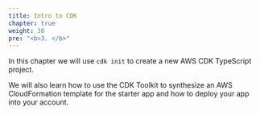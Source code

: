 ```yaml
---
title: Intro to CDK
chapter: true
weight: 30
pre: "<b>3. </b>"
---
```


<!-- # Creating your first CDK project -->

In this chapter we will use `cdk init` to create a new AWS CDK TypeScript project.

We will also learn how to use the CDK Toolkit to synthesize an AWS
CloudFormation template for the starter app and how to deploy your app into your
account.

